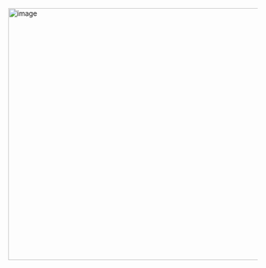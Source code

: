 <img width="735" height="510" alt="image" src="https://cdn.discordapp.com/attachments/1392463376986144828/1430068480882774016/Untitled397_20251021134119.png?ex=68f86e8f&is=68f71d0f&hm=90d8ed25f07bd365eb55291ca2fb0530a200a40bcf758e2cafd0d58a694e661f&" />

<!--
**B1mjini/B1mjini** is a ✨ _special_ ✨ repository because its `README.md` (this file) appears on your GitHub profile.

Here are some ideas to get you started:

- 🔭 I’m currently working on ...
- 🌱 I’m currently learning ...
- 👯 I’m looking to collaborate on ...
- 🤔 I’m looking for help with ...
- 💬 Ask me about ...
- 📫 How to reach me: ...
- 😄 Pronouns: ...
- ⚡ Fun fact: ...
-->
